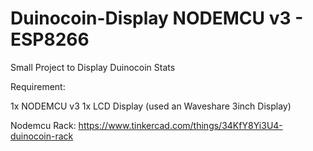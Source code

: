 # Duinocoin-Display NODEMCU v3 - ESP8266
Small Project to Display Duinocoin Stats


Requirement:

1x NODEMCU v3
1x LCD Display (used an Waveshare 3inch Display)


Nodemcu Rack: https://www.tinkercad.com/things/34KfY8Yi3U4-duinocoin-rack
